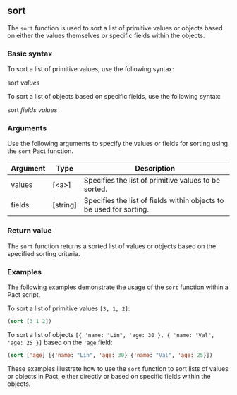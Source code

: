 ## sort
The `sort` function is used to sort a list of primitive values or objects based on either the values themselves or specific fields within the objects.

### Basic syntax

To sort a list of primitive values, use the following syntax:

sort *values*

To sort a list of objects based on specific fields, use the following syntax:

sort *fields* *values*

### Arguments

Use the following arguments to specify the values or fields for sorting using the `sort` Pact function.

| Argument | Type | Description |
| --- | --- | --- |
| values | [\<a>] | Specifies the list of primitive values to be sorted. |
| fields | [string] | Specifies the list of fields within objects to be used for sorting. |

### Return value

The `sort` function returns a sorted list of values or objects based on the specified sorting criteria.

### Examples

The following examples demonstrate the usage of the `sort` function within a Pact script.

To sort a list of primitive values `[3, 1, 2]`:

```lisp
(sort [3 1 2])
```

To sort a list of objects `[{ 'name: "Lin", 'age: 30 }, { 'name: "Val", 'age: 25 }]` based on the `'age` field:

```lisp
(sort ['age] [{'name: "Lin", 'age: 30} {'name: "Val", 'age: 25}])
```

These examples illustrate how to use the `sort` function to sort lists of values or objects in Pact, either directly or based on specific fields within the objects.
